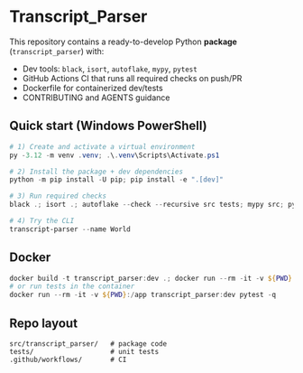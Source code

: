 # Transcript_Parser

This repository contains a ready-to-develop Python **package** (`transcript_parser`) with:
- Dev tools: `black`, `isort`, `autoflake`, `mypy`, `pytest`
- GitHub Actions CI that runs all required checks on push/PR
- Dockerfile for containerized dev/tests
- CONTRIBUTING and AGENTS guidance

## Quick start (Windows PowerShell)

```powershell
# 1) Create and activate a virtual environment
py -3.12 -m venv .venv; .\.venv\Scripts\Activate.ps1

# 2) Install the package + dev dependencies
python -m pip install -U pip; pip install -e ".[dev]"

# 3) Run required checks
black .; isort .; autoflake --check --recursive src tests; mypy src; pytest -q

# 4) Try the CLI
transcript-parser --name World
```

## Docker

```powershell
docker build -t transcript_parser:dev .; docker run --rm -it -v ${PWD}:/app transcript_parser:dev transcript-parser --name World
# or run tests in the container
docker run --rm -it -v ${PWD}:/app transcript_parser:dev pytest -q
```

## Repo layout
```
src/transcript_parser/   # package code
tests/                   # unit tests
.github/workflows/       # CI
```
